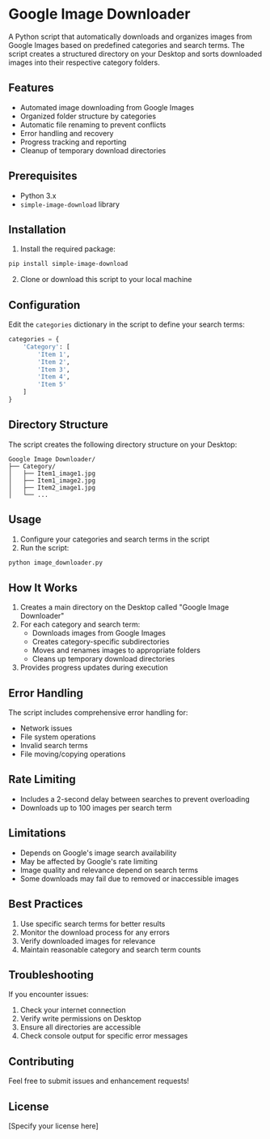 # Google Image Downloader

A Python script that automatically downloads and organizes images from Google Images based on predefined categories and search terms. The script creates a structured directory on your Desktop and sorts downloaded images into their respective category folders.

## Features

- Automated image downloading from Google Images
- Organized folder structure by categories
- Automatic file renaming to prevent conflicts
- Error handling and recovery
- Progress tracking and reporting
- Cleanup of temporary download directories

## Prerequisites

- Python 3.x
- `simple-image-download` library

## Installation

1. Install the required package:
```bash
pip install simple-image-download
```

2. Clone or download this script to your local machine

## Configuration

Edit the `categories` dictionary in the script to define your search terms:

```python
categories = {
    'Category': [
        'Item 1',
        'Item 2',
        'Item 3',
        'Item 4',
        'Item 5'
    ]
}
```

## Directory Structure

The script creates the following directory structure on your Desktop:
```
Google Image Downloader/
├── Category/
│   ├── Item1_image1.jpg
│   ├── Item1_image2.jpg
│   ├── Item2_image1.jpg
│   └── ...
```

## Usage

1. Configure your categories and search terms in the script
2. Run the script:
```bash
python image_downloader.py
```

## How It Works

1. Creates a main directory on the Desktop called "Google Image Downloader"
2. For each category and search term:
   - Downloads images from Google Images
   - Creates category-specific subdirectories
   - Moves and renames images to appropriate folders
   - Cleans up temporary download directories
3. Provides progress updates during execution

## Error Handling

The script includes comprehensive error handling for:
- Network issues
- File system operations
- Invalid search terms
- File moving/copying operations

## Rate Limiting

- Includes a 2-second delay between searches to prevent overloading
- Downloads up to 100 images per search term

## Limitations

- Depends on Google's image search availability
- May be affected by Google's rate limiting
- Image quality and relevance depend on search terms
- Some downloads may fail due to removed or inaccessible images

## Best Practices

1. Use specific search terms for better results
2. Monitor the download process for any errors
3. Verify downloaded images for relevance
4. Maintain reasonable category and search term counts

## Troubleshooting

If you encounter issues:
1. Check your internet connection
2. Verify write permissions on Desktop
3. Ensure all directories are accessible
4. Check console output for specific error messages

## Contributing

Feel free to submit issues and enhancement requests!

## License

[Specify your license here]
